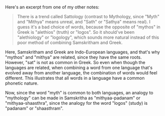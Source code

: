 Here's an excerpt from one of my other notes:

> There is a trend called Sattology (contrast to Mythology, since "Myth" and "Mithya" means unreal, and "Sath" or "Sathya" means real). I guess it's a bad choice of words, because the opposite of "mythos" in Greek is "alethios" (truth) or "logos". So it should've been "alethiology" or "logology", which sounds more natural instead of this poor method of combining Samskritham and Greek. 

Here, Samskritham and Greek are Indo-European languages, and that's why "mythos" and "mithya" are related, since they have the same roots. However, "sat" is not as common in Greek. So even when though the languages are related, when combining a word from one language that's evolved away from another language, the combination of words would feel different. This illustrates that all words in a language have a common phonetic nature.

Now, since the word "myth" is common to both languages, an analogy to "mythology" can be made in Samskritha as "mithyaa-padanam" or "mithyaa-shaasthra", since the analogy for the word "logos" (study) is "padanam" or "shaasthram".